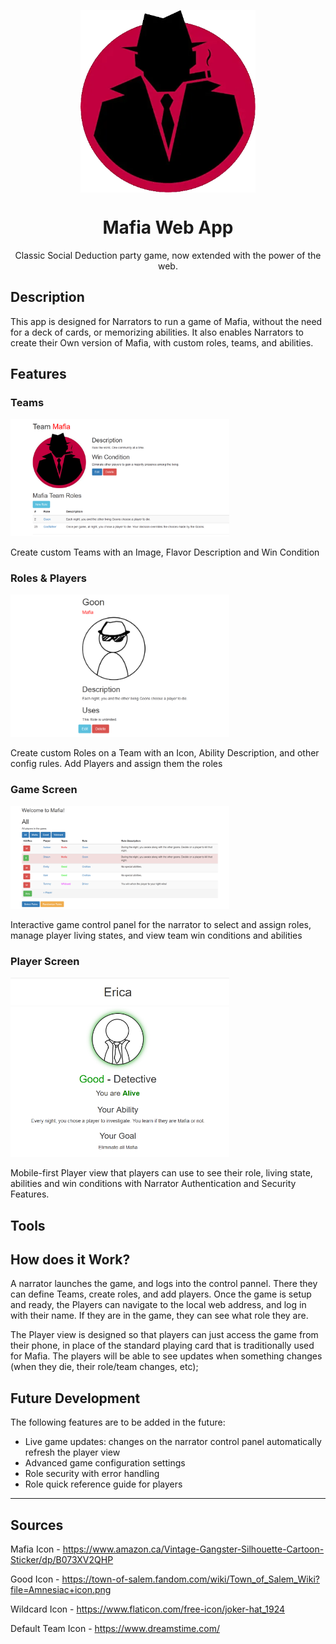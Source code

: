 <p align="center"><img align="center" width="280" src="n01569183PetProject/Content/Images/Static/mafia.png"/></p>
<p align="center">
<h1 align="center">Mafia Web App</h1>
<p align="center">Classic Social Deduction party game, now extended with the power of the web.</p>
</p>

## Description

This app is designed for Narrators to run a game of Mafia, without the need for a deck of cards, or memorizing abilities. It also enables Narrators to create their Own version of Mafia, with custom roles, teams, and abilities.

## Features

### Teams
<p><img width="350" src="n01569183PetProject/Content/Images/Static/Teams.png"/></p>

Create custom Teams with an Image, Flavor Description and Win Condition

### Roles & Players
<p><img width="350" src="n01569183PetProject/Content/Images/Static/Roles.png"/></p>
Create custom Roles on a Team with an Icon, Ability Description, and other config rules. Add Players and assign them the roles

### Game Screen
<p><img width="350" src="n01569183PetProject/Content/Images/Static/Game.png"/></p>
Interactive game control panel for the narrator to select and assign roles, manage player living states, and view team win conditions and abilities

### Player Screen
<p><img width="350" src="n01569183PetProject/Content/Images/Static/Player.png"/></p>

Mobile-first Player view that players can use to see their role, living state, abilities and win conditions with Narrator Authentication and Security Features.

## Tools

## How does it Work?
A narrator launches the game, and logs into the control pannel. There they can define Teams, create roles, and add players. Once the game is setup and ready, the Players can navigate to the local web address, and log in with their name. If they are in the game, they can see what role they are.

The Player view is designed so that players can just access the game from their phone, in place of the standard playing card that is traditionally used for Mafia. The players will be able to see updates when something changes (when they die, their role/team changes, etc);

## Future Development
The following features are to be added in the future:
- Live game updates: changes on the narrator control panel automatically refresh the player view
- Advanced game configuration settings
- Role security with error handling
- Role quick reference guide for players

<hr>

## Sources

Mafia Icon - https://www.amazon.ca/Vintage-Gangster-Silhouette-Cartoon-Sticker/dp/B073XV2QHP

Good Icon - https://town-of-salem.fandom.com/wiki/Town_of_Salem_Wiki?file=Amnesiac+icon.png

Wildcard Icon - https://www.flaticon.com/free-icon/joker-hat_1924

Default Team Icon - https://www.dreamstime.com/
